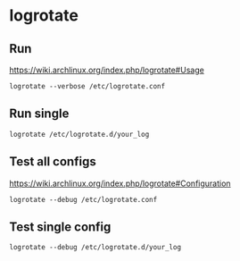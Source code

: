 # logrotate

## Run

https://wiki.archlinux.org/index.php/logrotate#Usage

    logrotate --verbose /etc/logrotate.conf

## Run single

    logrotate /etc/logrotate.d/your_log

## Test all configs

https://wiki.archlinux.org/index.php/logrotate#Configuration

    logrotate --debug /etc/logrotate.conf

## Test single config

    logrotate --debug /etc/logrotate.d/your_log
